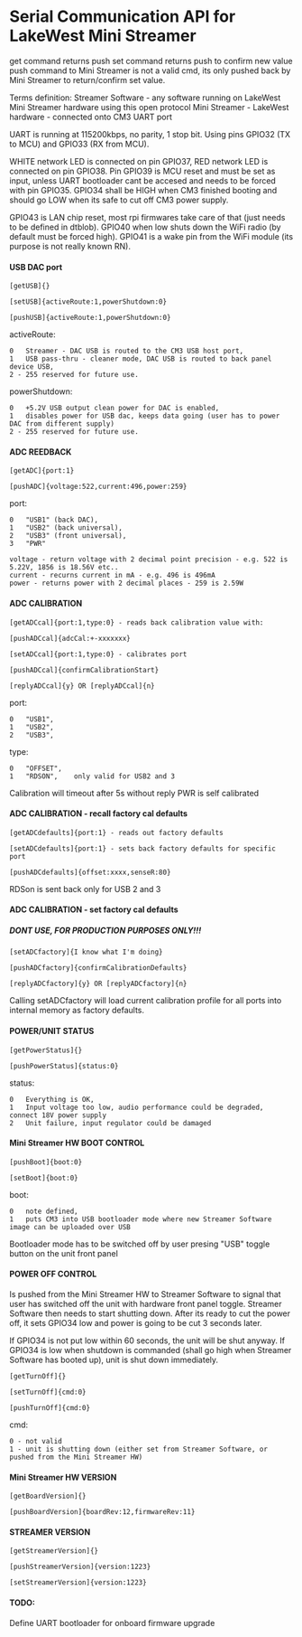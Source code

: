 # Serial Communication API for LakeWest Mini Streamer

get command returns push
set command returns push to confirm new value 
push command to Mini Streamer is not a valid cmd, its only pushed back by Mini Streamer to return/confirm set value.

Terms definition:
Streamer Software - any software running on LakeWest Mini Streamer hardware using this open protocol
Mini Streamer - LakeWest hardware - connected onto CM3 UART port

UART is running at 115200kbps, no parity, 1 stop bit. Using pins GPIO32 (TX to MCU) and GPIO33 (RX from MCU).

WHITE network LED is connected on pin GPIO37, RED network LED is connected on pin GPIO38. 
Pin GPIO39 is MCU reset and must be set as input, unless UART bootloader cant be accesed and needs to be forced with pin GPIO35. GPIO34 shall be HIGH when CM3 finished booting and should go LOW when its safe to cut off CM3 power supply.

GPIO43 is LAN chip reset, most rpi firmwares take care of that (just needs to be defined in dtblob). 
GPIO40 when low shuts down the WiFi radio (by default must be forced high). 
GPIO41 is a wake pin from the WiFi module (its purpose is not really known RN).
            
#### USB DAC port

```shell
[getUSB]{}
```

```shell
[setUSB]{activeRoute:1,powerShutdown:0}
```

```shell
[pushUSB]{activeRoute:1,powerShutdown:0}
```
activeRoute:

	0   Streamer - DAC USB is routed to the CM3 USB host port,	
	1   USB pass-thru - cleaner mode, DAC USB is routed to back panel device USB,		
	2 - 255 reserved for future use.
  
powerShutdown:

	0   +5.2V USB output clean power for DAC is enabled,	
	1   disables power for USB dac, keeps data going (user has to power DAC from different supply)		
	2 - 255 reserved for future use.

#### ADC REEDBACK

```shell
[getADC]{port:1}
```

```shell
[pushADC]{voltage:522,current:496,power:259}
```

port:

	0   "USB1" (back DAC),	
	1   "USB2" (back universal),	
  	2   "USB3" (front universal),	
  	3   "PWR"
	
	voltage - return voltage with 2 decimal point precision - e.g. 522 is 5.22V, 1856 is 18.56V etc..
	current - recurns current in mA - e.g. 496 is 496mA
	power - returns power with 2 decimal places - 259 is 2.59W
	
#### ADC CALIBRATION

```shell
[getADCcal]{port:1,type:0} - reads back calibration value with:
```
```shell
[pushADCcal]{adcCal:+-xxxxxxx}
```

```shell
[setADCcal]{port:1,type:0} - calibrates port
```

```shell
[pushADCcal]{confirmCalibrationStart}
```

```shell
[replyADCcal]{y} OR [replyADCcal]{n}
```
port:

	0   "USB1",	
	1   "USB2",	
  	2   "USB3",	
type:

	0   "OFFSET",	
	1   "RDSON",	only valid for USB2 and 3

Calibration will timeout after 5s without reply
PWR is self calibrated

#### ADC CALIBRATION - recall factory cal defaults

```shell
[getADCdefaults]{port:1} - reads out factory defaults
```

```shell
[setADCdefaults]{port:1} - sets back factory defaults for specific port
```

```shell
[pushADCdefaults]{offset:xxxx,senseR:80} 
``` 

RDSon is sent back only for USB 2 and 3


#### ADC CALIBRATION - set factory cal defaults 
##### DONT USE, FOR PRODUCTION PURPOSES ONLY!!!

```shell
[setADCfactory]{I know what I'm doing}
```

```shell
[pushADCfactory]{confirmCalibrationDefaults}
```

```shell
[replyADCfactory]{y} OR [replyADCfactory]{n}
```

Calling setADCfactory will load current calibration profile for all ports into internal memory as factory defaults.

#### POWER/UNIT STATUS

```shell
[getPowerStatus]{}
```

```shell
[pushPowerStatus]{status:0}
```

status:

	0   Everything is OK,	
	1   Input voltage too low, audio performance could be degraded, connect 18V power supply
  	2   Unit failure, input regulator could be damaged
  	
	
#### Mini Streamer HW BOOT CONTROL

```shell
[pushBoot]{boot:0}
```

```shell
[setBoot]{boot:0}
```

boot:

	0   note defined,	
	1   puts CM3 into USB bootloader mode where new Streamer Software image can be uploaded over USB	
	
Bootloader mode has to be switched off by user presing "USB" toggle button on the unit front panel

	
#### POWER OFF CONTROL

Is pushed from the Mini Streamer HW to Streamer Software to signal that user has switched off the unit with hardware front panel toggle. Streamer Software then needs to start shutting down. After its ready to cut the power off, it sets GPIO34 low and power is going to be cut 3 seconds later.

If GPIO34 is not put low within 60 seconds, the unit will be shut anyway. If GPIO34 is low when shutdown is commanded (shall go high when Streamer Software has booted up), unit is shut down immediately. 

```shell
[getTurnOff]{}
```

```shell
[setTurnOff]{cmd:0}
```

```shell
[pushTurnOff]{cmd:0}
```
cmd:

	0 - not valid
	1 - unit is shutting down (either set from Streamer Software, or pushed from the Mini Streamer HW)

#### Mini Streamer HW VERSION

```shell
[getBoardVersion]{}
```

```shell
[pushBoardVersion]{boardRev:12,firmwareRev:11}
```

#### STREAMER VERSION

```shell
[getStreamerVersion]{}
```

```shell
[pushStreamerVersion]{version:1223}
```

```shell
[setStreamerVersion]{version:1223}
```
#### TODO:

Define UART bootloader for onboard firmware upgrade
